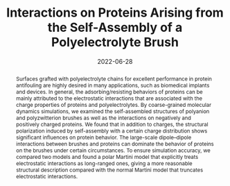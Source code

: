 ---
title: "Interactions on Proteins Arising from the Self-Assembly of a Polyelectrolyte Brush"
authors:
- Yunming Yao
- 朱有亮
- Xiaoyuan Ma
- Junfeng Zhou
date: "2022-06-28"
doi: "10.1021/acs.langmuir.2c00801"
publish_types: ["期刊文章"]
publication: "Langmuir"
publication_short: "Langmuir"
abstract: "Surfaces grafted with polyelectrolyte chains for excellent  performance in protein antifouling are highly desired in many  applications, such as biomedical implants and devices. In general, the  adsorbing/resisting behaviors of proteins can be mainly attributed to  the electrostatic interactions that are associated with the charge  properties of proteins and polyelectrolytes. By coarse-grained molecular  dynamics simulations, we examined the self-assembled structures of  polyanion and polyzwitterion brushes as well as the interactions on  negatively and positively charged proteins. We found that in addition to  charges, the structural polarization induced by self-assembly with a  certain charge distribution shows significant influences on protein  behavior. The large-scale dipole–dipole interactions between brushes and  proteins can dominate the behavior of proteins on the brushes under  certain circumstances. To ensure simulation accuracy, we compared two  models and found a polar Martini model that explicitly treats  electrostatic interactions as long-ranged ones, giving a more reasonable  structural description compared with the normal Martini model that  truncates electrostatic interactions."
url_pdf: "https://doi.org/10.1021/acs.langmuir.2c00801"
---